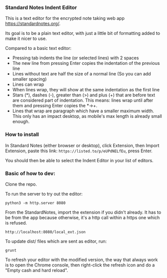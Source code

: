 ### Standard Notes Indent Editor

This is a text editor for the encrypted note taking web app https://standardnotes.org/.

Its goal is to be a plain text editor, with just a little bit of formatting added to make it nicer to use.

Compared to a basic text editor:

* Pressing tab indents the line (or selected lines) with 2 spaces
* The new line from pressing Enter copies the indentation of the previous line
* Lines without text are half the size of a normal line (So you can add smaller spacing)
* Lines can wrap
* When lines wrap, they will show at the same indentation as the first line
* Stars (*), dashes (-), greater than (>) and plus (+) that are before text are considered part of indentation. 
  This means: lines wrap until after them and pressing Enter copies the *->+.
* Lines that wrap are paragraph which have a smaller maximum width. This only has an impact desktop, as mobile's max length is already small enough.

### How to install

In Standard Notes (either browser or desktop), click Extension, then Import Extension, paste this link: `https://listed.to/p/eUPdNELfEu`, press Enter.

You should then be able to select the Indent Editor in your list of editors.

### Basic of how to dev:

Clone the repo.

To run the server to try out the editor:

    python3 -m http.server 8080

From the StandardNotes, import the extension if you didn't already. It has to be from the app because otherwise, it's a http call within a https one which is refused.

    http://localhost:8080/local_ext.json

To update dist/ files which are sent as editor, run:

    grunt

To refresh your editor with the modified version, the way that always work is to open the Chrome console, then right-click the refresh icon and do a "Empty cash and hard reload".

